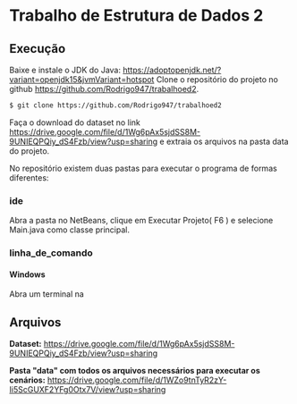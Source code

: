 # Trabalho de Estrutura de Dados 2

## Execução
Baixe e instale o JDK do Java: https://adoptopenjdk.net/?variant=openjdk15&jvmVariant=hotspot
Clone o repositório do projeto no github https://github.com/Rodrigo947/trabalhoed2.

```bash
$ git clone https://github.com/Rodrigo947/trabalhoed2
```
Faça o download do dataset no link https://drive.google.com/file/d/1Wg6pAx5sjdSS8M-9UNIEQPQiy_dS4Fzb/view?usp=sharing e extraia os arquivos na pasta data do projeto.

No repositório existem duas pastas para executar o programa de formas diferentes: 
### ide
Abra a pasta no NetBeans, clique em Executar Projeto( F6 ) e selecione Main.java como classe principal.

### linha_de_comando
#### Windows
Abra um terminal na 

## Arquivos

**Dataset:** https://drive.google.com/file/d/1Wg6pAx5sjdSS8M-9UNIEQPQiy_dS4Fzb/view?usp=sharing

**Pasta "data" com todos os arquivos necessários para executar os cenários:** https://drive.google.com/file/d/1WZo9tnTyR2zY-Ii5ScGUXF2YFg0Otx7V/view?usp=sharing
